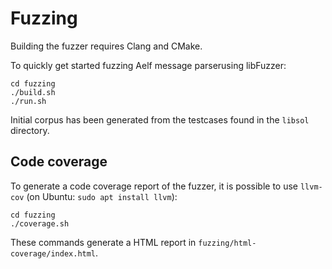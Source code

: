 # Fuzzing

Building the fuzzer requires Clang and CMake.

To quickly get started fuzzing Aelf message parserusing libFuzzer:

```shell
cd fuzzing
./build.sh
./run.sh
```

Initial corpus has been generated from the testcases found in the `libsol` directory.

## Code coverage

To generate a code coverage report of the fuzzer, it is possible to use `llvm-cov` (on Ubuntu: `sudo apt install llvm`):

```shell
cd fuzzing
./coverage.sh
```

These commands generate a HTML report in `fuzzing/html-coverage/index.html`.
